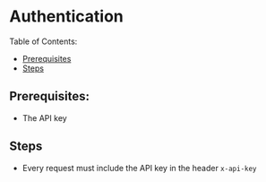 # Authentication

Table of Contents:

- [Prerequisites](#prerequisites)
- [Steps](#steps)

## Prerequisites:

- The API key

## Steps

- Every request must include the API key in the header `x-api-key`
